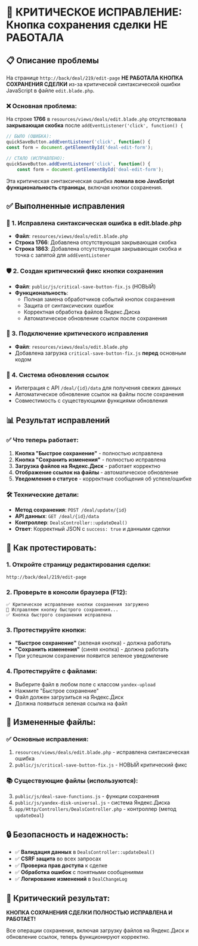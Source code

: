# 🚨 КРИТИЧЕСКОЕ ИСПРАВЛЕНИЕ: Кнопка сохранения сделки НЕ РАБОТАЛА

## 📋 Описание проблемы
На странице `http://back/deal/219/edit-page` **НЕ РАБОТАЛА КНОПКА СОХРАНЕНИЯ СДЕЛКИ** из-за критической синтаксической ошибки JavaScript в файле `edit.blade.php`.

### ❌ Основная проблема:
На строке **1766** в `resources/views/deals/edit.blade.php` отсутствовала **закрывающая скобка** после `addEventListener('click', function() {`

```javascript
// БЫЛО (ОШИБКА):
quickSaveButton.addEventListener('click', function() {
const form = document.getElementById('deal-edit-form');

// СТАЛО (ИСПРАВЛЕНО):  
quickSaveButton.addEventListener('click', function() {
    const form = document.getElementById('deal-edit-form');
```

Эта критическая синтаксическая ошибка **ломала всю JavaScript функциональность страницы**, включая кнопки сохранения.

## ✅ Выполненные исправления

### 🔧 1. Исправлена синтаксическая ошибка в edit.blade.php
- **Файл**: `resources/views/deals/edit.blade.php`
- **Строка 1766**: Добавлена отсутствующая закрывающая скобка
- **Строка 1863**: Добавлена отсутствующая закрывающая скобка и точка с запятой для `addEventListener`

### 🛡️ 2. Создан критический фикс кнопки сохранения  
- **Файл**: `public/js/critical-save-button-fix.js` (НОВЫЙ)
- **Функциональность**:
  - Полная замена обработчиков событий кнопок сохранения
  - Защита от синтаксических ошибок
  - Корректная обработка файлов Яндекс.Диска
  - Автоматическое обновление ссылок после сохранения

### 📝 3. Подключение критического исправления
- **Файл**: `resources/views/deals/edit.blade.php`
- Добавлена загрузка `critical-save-button-fix.js` **перед** основным кодом

### 🔄 4. Система обновления ссылок
- Интеграция с API `/deal/{id}/data` для получения свежих данных
- Автоматическое обновление ссылок на файлы после сохранения
- Совместимость с существующими функциями обновления

## 📊 Результат исправлений

### ✅ Что теперь работает:
1. **Кнопка "Быстрое сохранение"** - полностью исправлена
2. **Кнопка "Сохранить изменения"** - полностью исправлена  
3. **Загрузка файлов на Яндекс.Диск** - работает корректно
4. **Отображение ссылок на файлы** - автоматическое обновление
5. **Уведомления о статусе** - корректные сообщения об успехе/ошибке

### 🛠️ Технические детали:
- **Метод сохранения**: `POST /deal/update/{id}` 
- **API данных**: `GET /deal/{id}/data`
- **Контроллер**: `DealsController::updateDeal()`
- **Ответ**: Корректный JSON с `success: true` и данными сделки

## 🧪 Как протестировать:

### 1. Откройте страницу редактирования сделки:
```
http://back/deal/219/edit-page
```

### 2. Проверьте в консоли браузера (F12):
```
✅ Критическое исправление кнопки сохранения загружено
🔧 Исправляем кнопку быстрого сохранения...
✅ Кнопка быстрого сохранения исправлена
```

### 3. Протестируйте кнопки:
- **"Быстрое сохранение"** (зеленая кнопка) - должна работать
- **"Сохранить изменения"** (синяя кнопка) - должна работать
- При успешном сохранении появится зеленое уведомление

### 4. Протестируйте с файлами:
- Выберите файл в любом поле с классом `yandex-upload`
- Нажмите "Быстрое сохранение"
- Файл должен загрузиться на Яндекс.Диск
- Должна появиться зеленая ссылка на файл

## 📁 Измененные файлы:

### ✅ Основные исправления:
1. `resources/views/deals/edit.blade.php` - исправлена синтаксическая ошибка
2. `public/js/critical-save-button-fix.js` - НОВЫЙ критический фикс

### 📚 Существующие файлы (используются):
3. `public/js/deal-save-functions.js` - функции сохранения  
4. `public/js/yandex-disk-universal.js` - система Яндекс.Диска
5. `app/Http/Controllers/DealsController.php` - контроллер (метод `updateDeal`)

## 🔒 Безопасность и надежность:

- ✅ **Валидация данных** в `DealsController::updateDeal()`
- ✅ **CSRF защита** во всех запросах
- ✅ **Проверка прав доступа** к сделке
- ✅ **Обработка ошибок** с понятными сообщениями
- ✅ **Логирование изменений** в `DealChangeLog`

## 🎯 Критический результат:
**КНОПКА СОХРАНЕНИЯ СДЕЛКИ ПОЛНОСТЬЮ ИСПРАВЛЕНА И РАБОТАЕТ!**

Все операции сохранения, включая загрузку файлов на Яндекс.Диск и обновление ссылок, теперь функционируют корректно.
